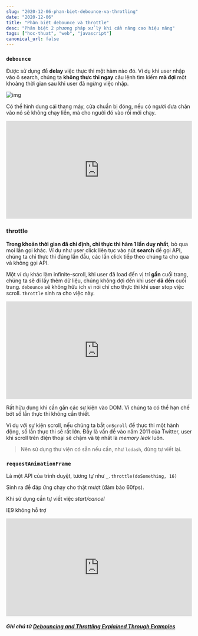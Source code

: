 ```yaml
---
slug: "2020-12-06-phan-biet-debounce-va-throtling"
date: "2020-12-06"
title: "Phân biệt debounce và throttle"
desc: "Phân biệt 2 phương pháp xử lý khi cần nâng cao hiệu năng"
tags: ["hoc-thuat", "web", "javascript"]
canonical_url: false
---
```


### `debounce`

Được sử dụng để **delay** việc thực thi một hàm nào đó. Ví dụ khi user nhập vào ô search, chúng ta **không thực thi ngay** câu lệnh tìm kiếm **mà đợi** một khoảng thời gian sau khi user đã ngừng việc nhập.

![img](https://i0.wp.com/css-tricks.com/wp-content/uploads/2016/04/debounce.png)

Có thể hình dung cái thang máy, cửa chuẩn bị đóng, nếu có người đưa chân vào nó sẽ không chạy liền, mà cho người đó vào rồi mới chạy.

<iframe height="265" style="width: 100%;" scrolling="no" title="Debouncing keystrokes Example" src="https://codepen.io/dcorb/embed/mVGVOL?height=265&theme-id=light&default-tab=js,result" frameborder="no" loading="lazy" allowtransparency="true" allowfullscreen="true">
  See the Pen <a href='https://codepen.io/dcorb/pen/mVGVOL'>Debouncing keystrokes Example</a> by Corbacho
  (<a href='https://codepen.io/dcorb'>@dcorb</a>) on <a href='https://codepen.io'>CodePen</a>.
</iframe>

### throttle

**Trong khoản thời gian đã chỉ định, chỉ thực thi hàm 1 lần duy nhất**, bỏ qua mọi lần gọi khác. Ví dụ như user click liên tục vào nút **search** để gọi API, chúng ta chỉ thực thì đúng lần đầu, các lần click tiếp theo chúng ta cho qua và không gọi API.

Một ví dụ khác làm infinite-scroll, khi user đã load đến vị trí **gần** cuối trang, chúng ta sẽ đi lấy thêm dữ liệu, chúng không đợi đến khi user **đã đến** cuối trang. `debounce` sẽ không hữu ích vì nói chỉ cho thực thi khi user stop việc scroll. `throttle` sinh ra cho việc này.

<iframe height="265" style="width: 100%;" scrolling="no" title="Infinite scrolling throttled" src="https://codepen.io/dcorb/embed/eJLMxa?height=265&theme-id=light&default-tab=js,result" frameborder="no" loading="lazy" allowtransparency="true" allowfullscreen="true">
  See the Pen <a href='https://codepen.io/dcorb/pen/eJLMxa'>Infinite scrolling throttled</a> by Corbacho
  (<a href='https://codepen.io/dcorb'>@dcorb</a>) on <a href='https://codepen.io'>CodePen</a>.
</iframe>

Rất hữu dụng khi cần gắn các sự kiện vào DOM. Vì chúng ta có thể hạn chế bớt số lần thực thi không cần thiết.

Ví dụ với sự kiện scroll, nếu chúng ta bắt `onScroll` để thực thi một hành động, số lần thực thi sẽ rất lớn. Đây là vấn đề vào năm 2011 của Twitter,  user khi scroll trên điện thoại sẽ chậm và tệ nhất là *memory leak* luôn.

> Nên sử dụng thư viện có sẵn nếu cần, như `lodash`, đừng tự viết lại.

### `requestAnimationFrame`

Là một API của trình duyệt, tương tự như `_.throttle(doSomething, 16)`

Sinh ra để đáp ứng chạy cho thật mượt (đảm bảo 60fps).

Khi sử dụng cần tự viết việc *start/cancel*

IE9 không hỗ trợ

<iframe height="265" style="width: 100%;" scrolling="no" title="Scroll comparison requestAnimationFrame vs throttle" src="https://codepen.io/dcorb/embed/pgOKKw?height=265&theme-id=light&default-tab=js,result" frameborder="no" loading="lazy" allowtransparency="true" allowfullscreen="true">
  See the Pen <a href='https://codepen.io/dcorb/pen/pgOKKw'>Scroll comparison requestAnimationFrame vs throttle</a> by Corbacho
  (<a href='https://codepen.io/dcorb'>@dcorb</a>) on <a href='https://codepen.io'>CodePen</a>.
</iframe>

##### Ghi chú từ [Debouncing and Throttling Explained Through Examples](https://css-tricks.com/debouncing-throttling-explained-examples/)
